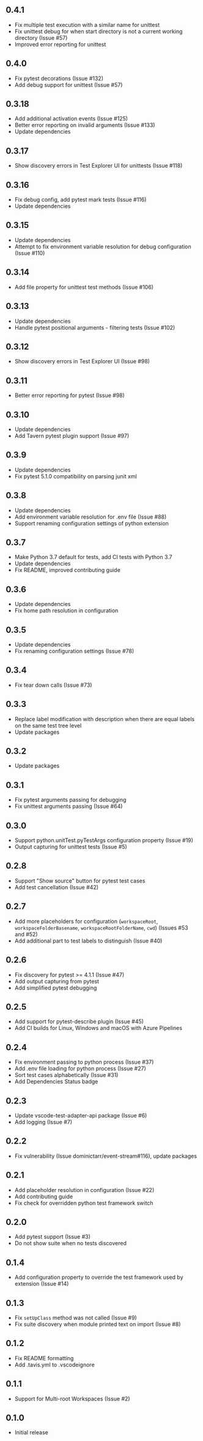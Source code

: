 ## 0.4.1

 * Fix multiple test execution with a similar name for unittest
 * Fix unittest debug for when start directory is not a current working directory (Issue #57)
 * Improved error reporting for unittest

## 0.4.0

* Fix pytest decorations (Issue #132)
* Add debug support for unittest (Issue #57)

## 0.3.18
 
 * Add additional activation events (Issue #125)
 * Better error reporting on invalid arguments (Issue #133)
 * Update dependencies

## 0.3.17

 * Show discovery errors in Test Explorer UI for unittests (Issue #118)

## 0.3.16

 * Fix debug config, add pytest mark tests (Issue #116)
 * Update dependencies

## 0.3.15

 * Update dependencies
 * Attempt to fix environment variable resolution for debug configuration (Issue #110)

## 0.3.14

 * Add file property for unittest test methods (Issue #106)

## 0.3.13

 * Update dependencies
 * Handle pytest positional arguments - filtering tests (Issue #102)

## 0.3.12

 * Show discovery errors in Test Explorer UI (Issue #98)

## 0.3.11

 * Better error reporting for pytest (Issue #98)

## 0.3.10

 * Update dependencies
 * Add Tavern pytest plugin support (Issue #97)

## 0.3.9

 * Update dependencies
 * Fix pytest 5.1.0 compatibility on parsing junit xml

## 0.3.8

 * Update dependencies
 * Add environment variable resolution for .env file (Issue #88)
 * Support renaming configuration settings of python extension

## 0.3.7

 * Make Python 3.7 default for tests, add CI tests with Python 3.7
 * Update dependencies
 * Fix README, improved contributing guide

## 0.3.6

 * Update dependencies
 * Fix home path resolution in configuration

## 0.3.5

 * Update dependencies
 * Fix renaming configuration settings (Issue #78)

## 0.3.4

 * Fix tear down calls (Issue #73)

## 0.3.3

 * Replace label modification with description when there are equal labels on the same test tree level
 * Update packages

## 0.3.2

 * Update packages

## 0.3.1

 * Fix pytest arguments passing for debugging
 * Fix unittest arguments passing (Issue #64)

## 0.3.0

 * Support python.unitTest.pyTestArgs configuration property (Issue #19)
 * Output capturing for unittest tests (Issue #5)

## 0.2.8

 * Support "Show source" button for pytest test cases
 * Add test cancellation (Issue #42)

## 0.2.7

 * Add more placeholders for configuration (`workspaceRoot`, `workspaceFolderBasename`, `workspaceRootFolderName`, `cwd`) (Issues #53 and #52)
 * Add additional part to test labels to distinguish (Issue #40)

## 0.2.6

 * Fix discovery for pytest >= 4.1.1 (Issue #47)
 * Add output capturing from pytest
 * Add simplified pytest debugging

## 0.2.5

 * Add support for pytest-describe plugin (Issue #45)
 * Add CI builds for Linux, Windows and macOS with Azure Pipelines

## 0.2.4

 * Fix environment passing to python process (Issue #37)
 * Add .env file loading for python process (Issue #27)
 * Sort test cases alphabetically (Issue #31)
 * Add Dependencies Status badge

## 0.2.3

 * Update vscode-test-adapter-api package (Issue #6)
 * Add logging (Issue #7)

## 0.2.2

 * Fix vulnerability (Issue dominictarr/event-stream#116), update packages

## 0.2.1

 * Add placeholder resolution in configuration (Issue #22)
 * Add contributing guide
 * Fix check for overridden python test framework switch

## 0.2.0

 * Add pytest support (Issue #3)
 * Do not show suite when no tests discovered

## 0.1.4

 * Add configuration property to override the test framework used by extension (Issue #14)

## 0.1.3

 * Fix `setUpClass` method was not called (Issue #9)
 * Fix suite discovery when module printed text on import (Issue #8)

## 0.1.2

 * Fix README formatting
 * Add .tavis.yml to .vscodeignore

## 0.1.1

 * Support for Multi-root Workspaces (Issue #2)

## 0.1.0

 * Initial release
